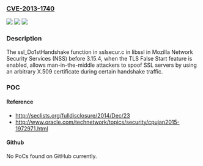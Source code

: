 ### [CVE-2013-1740](https://cve.mitre.org/cgi-bin/cvename.cgi?name=CVE-2013-1740)
![](https://img.shields.io/static/v1?label=Product&message=n%2Fa&color=blue)
![](https://img.shields.io/static/v1?label=Version&message=n%2Fa&color=blue)
![](https://img.shields.io/static/v1?label=Vulnerability&message=n%2Fa&color=brighgreen)

### Description

The ssl_Do1stHandshake function in sslsecur.c in libssl in Mozilla Network Security Services (NSS) before 3.15.4, when the TLS False Start feature is enabled, allows man-in-the-middle attackers to spoof SSL servers by using an arbitrary X.509 certificate during certain handshake traffic.

### POC

#### Reference
- http://seclists.org/fulldisclosure/2014/Dec/23
- http://www.oracle.com/technetwork/topics/security/cpujan2015-1972971.html

#### Github
No PoCs found on GitHub currently.

